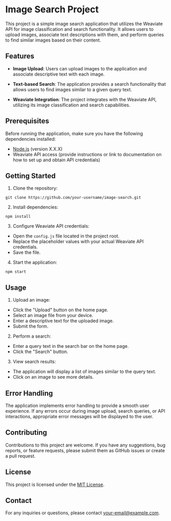 # Image Search Project

This project is a simple image search application that utilizes the Weaviate API for image classification and search functionality. It allows users to upload images, associate text descriptions with them, and perform queries to find similar images based on their content.

## Features

- **Image Upload**: Users can upload images to the application and associate descriptive text with each image.

- **Text-based Search**: The application provides a search functionality that allows users to find images similar to a given query text.

- **Weaviate Integration**: The project integrates with the Weaviate API, utilizing its image classification and search capabilities.

## Prerequisites

Before running the application, make sure you have the following dependencies installed:

- [Node.js](https://nodejs.org/) (version X.X.X)
- Weaviate API access (provide instructions or link to documentation on how to set up and obtain API credentials)

## Getting Started

1. Clone the repository:

`git clone https://github.com/your-username/image-search.git`


2. Install dependencies:

`npm install`


3. Configure Weaviate API credentials:
- Open the `config.js` file located in the project root.
- Replace the placeholder values with your actual Weaviate API credentials.
- Save the file.

4. Start the application:

`npm start`

## Usage

1. Upload an image:
- Click the "Upload" button on the home page.
- Select an image file from your device.
- Enter a descriptive text for the uploaded image.
- Submit the form.

2. Perform a search:
- Enter a query text in the search bar on the home page.
- Click the "Search" button.

3. View search results:
- The application will display a list of images similar to the query text.
- Click on an image to see more details.

## Error Handling

The application implements error handling to provide a smooth user experience. If any errors occur during image upload, search queries, or API interactions, appropriate error messages will be displayed to the user.

## Contributing

Contributions to this project are welcome. If you have any suggestions, bug reports, or feature requests, please submit them as GitHub issues or create a pull request.

## License

This project is licensed under the [MIT License](https://opensource.org/licenses/MIT).

## Contact

For any inquiries or questions, please contact [your-email@example.com](mailto:himanshupoptani12@gmail.com).
